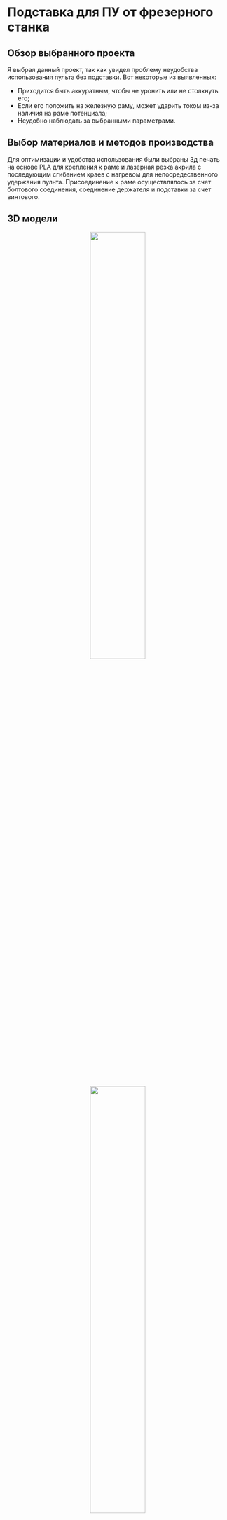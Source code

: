 # Подставка для ПУ от фрезерного станка

## Обзор выбранного проекта

Я выбрал данный проект, так как увидел проблему неудобства использования пульта без подставки.
Вот некоторые из выявленных:
- Приходится быть аккуратным, чтобы не уронить или не столкнуть его;
- Если его положить на железную раму, может ударить током из-за наличия на раме потенциала;
- Неудобно наблюдать за выбранными параметрами.

## Выбор материалов и методов производства

Для оптимизации и удобства использования были выбраны 3д печать на основе PLA для крепления к раме и лазерная резка акрила с последующим сгибанием краев с нагревом
для непосредественного удержания пульта. Присоединение к раме осуществлялось за счет болтового соединения, соединение держателя и подставки за счет винтового.

## 3D модели 
<p align="center">
  <img src="https://github.com/user-attachments/assets/d096a236-639d-4eb8-bc04-0f366be0b132"  width="50%" height="50%"/>

  <img src="https://github.com/user-attachments/assets/06059f8e-ed37-40bf-8fb3-a1a3dfdfa4fc"  width="50%" height="50%"/>

## Процесс производства
<div align="center">
  <video src=https://github.com/user-attachments/assets/25461fd7-ae82-443e-b083-bafd02979ffb controls></video>
  
## Итоговый результат
<p align="center">
  <img src="https://github.com/user-attachments/assets/5b173959-6ac7-4f9a-b51d-f6a29b46d5ee"  width="50%" height="50%"/>

  <img src="https://github.com/user-attachments/assets/77d39e18-8c0e-4eca-8ed0-49b1e6705bd3"  width="50%" height="50%"/>

  <img src="https://github.com/user-attachments/assets/1d19351b-78d9-487a-acef-4c5e4fe45f5e"  width="50%" height="50%"/>

## Выводы

  1) При проектировании необходимо ориентироваться на место расположения произвоимой детали, поэтому для улучшения эскплуатации я бы скруглил
  острые кромки, а также сделал бы углубления для голово винтов;
  2) Отверстия печатать лучше сразу на принтере, допуска на соосность и позиционного допуска будет достаточно;
  3) Для более продвинутой установки можно сделать механизм, который менял бы угол наклона пульта.
